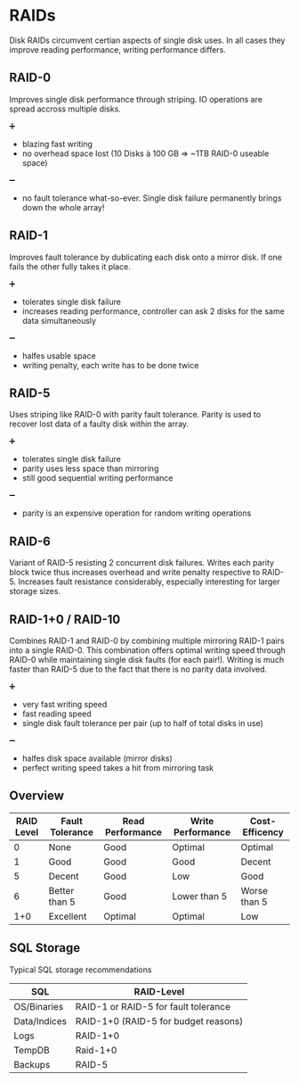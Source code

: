 # RAIDs
Disk RAIDs circumvent certian aspects of single disk uses. In all cases they improve reading performance, writing performance differs.

## RAID-0
Improves single disk performance through striping. IO operations are spread accross multiple disks.

:heavy_plus_sign: 
* blazing fast writing
* no overhead space lost (10 Disks à 100 GB => ~1TB RAID-0 useable space)

:heavy_minus_sign: 
* no fault tolerance what-so-ever. Single disk failure permanently brings down the whole array!

## RAID-1
Improves fault tolerance by dublicating each disk onto a mirror disk. If one fails the other fully takes it place.

:heavy_plus_sign: 
* tolerates single disk failure
* increases reading performance, controller can ask 2 disks for the same data simultaneously

:heavy_minus_sign: 
* halfes usable space
* writing penalty, each write has to be done twice

## RAID-5
Uses striping like RAID-0 with parity fault tolerance. Parity is used to recover lost data of a faulty disk within the array.

:heavy_plus_sign: 
* tolerates single disk failure
* parity uses less space than mirroring
* still good sequential writing performance

:heavy_minus_sign: 
* parity is an expensive operation for random writing operations

## RAID-6
Variant of RAID-5 resisting 2 concurrent disk failures. Writes each parity block twice thus increases overhead and write penalty respective to RAID-5.
Increases fault resistance considerably, especially interesting for larger storage sizes.

## RAID-1+0 / RAID-10
Combines RAID-1 and RAID-0 by combining multiple mirroring RAID-1 pairs into a single RAID-0. This combination offers optimal writing speed through RAID-0 while maintaining single disk faults (for each pair!). Writing is much faster than RAID-5 due to the fact that there is no parity data involved.

:heavy_plus_sign: 
* very fast writing speed
* fast reading speed
* single disk fault tolerance per pair (up to half of total disks in use)

:heavy_minus_sign: 
* halfes disk space available (mirror disks)
* perfect writing speed takes a hit from mirroring task

## Overview
RAID Level | Fault Tolerance | Read Performance | Write Performance | Cost-Efficency
-----------|-----------------|------------------|-------------------|---------------
0 | None | Good | Optimal | Optimal
1 | Good | Good | Good | Decent
5 | Decent | Good | Low | Good
6 | Better than 5 | Good | Lower than 5 | Worse than 5
1+0 | Excellent | Optimal | Optimal | Low

## SQL Storage
Typical SQL storage recommendations

SQL | RAID-Level
----|-----------
OS/Binaries | RAID-1 or RAID-5 for fault tolerance
Data/Indices | RAID-1+0 (RAID-5 for budget reasons)
Logs | RAID-1+0
TempDB | Raid-1+0
Backups | RAID-5
